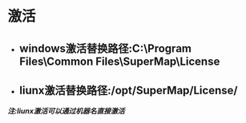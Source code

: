激活
=====
* <h2>windows激活替换路径:C:\Program Files\Common Files\SuperMap\License</h2>
* <h2>liunx激活替换路径:/opt/SuperMap/License/</h2>
***注:liunx激活可以通过机器名直接激活***